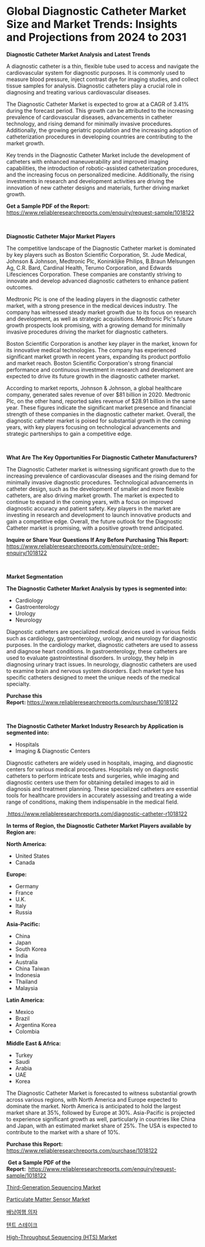 <p><h1>Global Diagnostic Catheter Market Size and Market Trends: Insights and Projections from 2024 to 2031</h1></p><p><strong>Diagnostic Catheter Market Analysis and Latest Trends</strong></p>
<p><p>A diagnostic catheter is a thin, flexible tube used to access and navigate the cardiovascular system for diagnostic purposes. It is commonly used to measure blood pressure, inject contrast dye for imaging studies, and collect tissue samples for analysis. Diagnostic catheters play a crucial role in diagnosing and treating various cardiovascular diseases.</p><p>The Diagnostic Catheter Market is expected to grow at a CAGR of 3.41% during the forecast period. This growth can be attributed to the increasing prevalence of cardiovascular diseases, advancements in catheter technology, and rising demand for minimally invasive procedures. Additionally, the growing geriatric population and the increasing adoption of catheterization procedures in developing countries are contributing to the market growth.</p><p>Key trends in the Diagnostic Catheter Market include the development of catheters with enhanced maneuverability and improved imaging capabilities, the introduction of robotic-assisted catheterization procedures, and the increasing focus on personalized medicine. Additionally, the rising investments in research and development activities are driving the innovation of new catheter designs and materials, further driving market growth.</p></p>
<p><strong>Get a Sample PDF of the Report:&nbsp;</strong> <a href="https://www.reliableresearchreports.com/enquiry/request-sample/1018122">https://www.reliableresearchreports.com/enquiry/request-sample/1018122</a></p>
<p>&nbsp;</p>
<p><strong>Diagnostic Catheter Major Market Players</strong></p>
<p><p>The competitive landscape of the Diagnostic Catheter market is dominated by key players such as Boston Scientific Corporation, St. Jude Medical, Johnson & Johnson, Medtronic Plc, Koninklijke Philips, B.Braun Melsungen Ag, C.R. Bard, Cardinal Health, Terumo Corporation, and Edwards Lifesciences Corporation. These companies are constantly striving to innovate and develop advanced diagnostic catheters to enhance patient outcomes.</p><p>Medtronic Plc is one of the leading players in the diagnostic catheter market, with a strong presence in the medical devices industry. The company has witnessed steady market growth due to its focus on research and development, as well as strategic acquisitions. Medtronic Plc's future growth prospects look promising, with a growing demand for minimally invasive procedures driving the market for diagnostic catheters.</p><p>Boston Scientific Corporation is another key player in the market, known for its innovative medical technologies. The company has experienced significant market growth in recent years, expanding its product portfolio and market reach. Boston Scientific Corporation's strong financial performance and continuous investment in research and development are expected to drive its future growth in the diagnostic catheter market.</p><p>According to market reports, Johnson & Johnson, a global healthcare company, generated sales revenue of over $81 billion in 2020. Medtronic Plc, on the other hand, reported sales revenue of $28.91 billion in the same year. These figures indicate the significant market presence and financial strength of these companies in the diagnostic catheter market. Overall, the diagnostic catheter market is poised for substantial growth in the coming years, with key players focusing on technological advancements and strategic partnerships to gain a competitive edge.</p></p>
<p>&nbsp;</p>
<p><strong>What Are The Key Opportunities For Diagnostic Catheter Manufacturers?</strong></p>
<p><p>The Diagnostic Catheter market is witnessing significant growth due to the increasing prevalence of cardiovascular diseases and the rising demand for minimally invasive diagnostic procedures. Technological advancements in catheter design, such as the development of smaller and more flexible catheters, are also driving market growth. The market is expected to continue to expand in the coming years, with a focus on improved diagnostic accuracy and patient safety. Key players in the market are investing in research and development to launch innovative products and gain a competitive edge. Overall, the future outlook for the Diagnostic Catheter market is promising, with a positive growth trend anticipated.</p></p>
<p><strong>Inquire or Share Your Questions If Any Before Purchasing This Report:</strong> <a href="https://www.reliableresearchreports.com/enquiry/pre-order-enquiry/1018122">https://www.reliableresearchreports.com/enquiry/pre-order-enquiry/1018122</a></p>
<p>&nbsp;</p>
<p><strong>Market Segmentation</strong></p>
<p><strong>The Diagnostic Catheter Market Analysis by types is segmented into:</strong></p>
<p><ul><li>Cardiology</li><li>Gastroenterology</li><li>Urology</li><li>Neurology</li></ul></p>
<p><p>Diagnostic catheters are specialized medical devices used in various fields such as cardiology, gastroenterology, urology, and neurology for diagnostic purposes. In the cardiology market, diagnostic catheters are used to assess and diagnose heart conditions. In gastroenterology, these catheters are used to evaluate gastrointestinal disorders. In urology, they help in diagnosing urinary tract issues. In neurology, diagnostic catheters are used to examine brain and nervous system disorders. Each market type has specific catheters designed to meet the unique needs of the medical specialty.</p></p>
<p><strong>Purchase this Report:&nbsp;</strong><a href="https://www.reliableresearchreports.com/purchase/1018122">https://www.reliableresearchreports.com/purchase/1018122</a></p>
<p>&nbsp;</p>
<p><strong>The Diagnostic Catheter Market Industry Research by Application is segmented into:</strong></p>
<p><ul><li>Hospitals</li><li>Imaging & Diagnostic Centers</li></ul></p>
<p><p>Diagnostic catheters are widely used in hospitals, imaging, and diagnostic centers for various medical procedures. Hospitals rely on diagnostic catheters to perform intricate tests and surgeries, while imaging and diagnostic centers use them for obtaining detailed images to aid in diagnosis and treatment planning. These specialized catheters are essential tools for healthcare providers in accurately assessing and treating a wide range of conditions, making them indispensable in the medical field.</p></p>
<p><a href="https://www.reliableresearchreports.com/diagnostic-catheter-r1018122">&nbsp;https://www.reliableresearchreports.com/diagnostic-catheter-r1018122</a></p>
<p><strong>In terms of Region, the Diagnostic Catheter Market Players available by Region are:</strong></p>
<p>
    <p> <strong> North America: </strong>
        <ul>
            <li>United States</li>
            <li>Canada</li>
        </ul>
        </p> 
    <p> <strong> Europe: </strong>
        <ul>
            <li>Germany</li>
            <li>France</li>
            <li>U.K.</li>
            <li>Italy</li>
            <li>Russia</li>
        </ul>
        </p> 
    <p> <strong> Asia-Pacific: </strong>
        <ul>
            <li>China</li>
            <li>Japan</li>
            <li>South Korea</li>
            <li>India</li>
            <li>Australia</li>
            <li>China Taiwan</li>
            <li>Indonesia</li>
            <li>Thailand</li>
            <li>Malaysia</li>
        </ul>
        </p> 
    <p> <strong> Latin America: </strong>
        <ul>
            <li>Mexico</li>
            <li>Brazil</li>
            <li>Argentina Korea</li>
            <li>Colombia</li>
        </ul>
        </p> 
    <p> <strong> Middle East & Africa: </strong>
        <ul>
            <li>Turkey</li>
            <li>Saudi</li>
            <li>Arabia</li>
            <li>UAE</li>
            <li>Korea</li>
        </ul>
    </p>
    </p>
<p><p>The Diagnostic Catheter Market is forecasted to witness substantial growth across various regions, with North America and Europe expected to dominate the market. North America is anticipated to hold the largest market share at 35%, followed by Europe at 30%. Asia-Pacific is projected to experience significant growth as well, particularly in countries like China and Japan, with an estimated market share of 25%. The USA is expected to contribute to the market with a share of 10%.</p></p>
<p><strong>Purchase this Report: </strong><a href="https://www.reliableresearchreports.com/purchase/1018122">https://www.reliableresearchreports.com/purchase/1018122</a></p>
<p>&nbsp;<strong>Get a Sample PDF of the Report:&nbsp;&nbsp;</strong><a href="https://www.reliableresearchreports.com/enquiry/request-sample/1018122">https://www.reliableresearchreports.com/enquiry/request-sample/1018122</a></p>
<p><strong></strong></p>
<p><p><a href="https://github.com/Dhjdj3783/Market-Research-Report-List-1/blob/main/third-generation-sequencing-market.md">Third-Generation Sequencing Market</a></p><p><a href="https://medium.com/@belaayi865/insights-into-the-particulate-matter-sensor-market-size-which-is-expanding-with-a-14-cagr-from-fb032b68a210">Particulate Matter Sensor Market</a></p><p><a href="https://github.com/ahmadrevanz10/Market-Research-Report-List-2/blob/main/682270173958.md">배낭여행 의자</a></p><p><a href="https://github.com/jimahmed0511/Market-Research-Report-List-2/blob/main/966620673957.md">텐트 스테이크</a></p><p><a href="https://github.com/AllisonKreiger/Market-Research-Report-List-1/blob/main/high-throughput-sequencing-hts-market.md">High-Throughput Sequencing (HTS) Market</a></p></p>